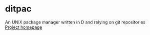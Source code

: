 # ditpac
An UNIX package manager written in D and relying on git repositories
[Project homepage](https://siphonay.fr/ditpac.html)